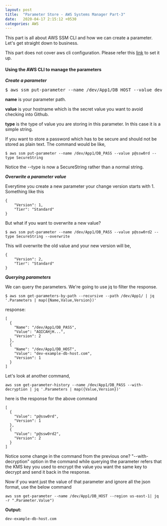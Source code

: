 ```yaml
---
layout: post
title:  "Parameter Store - AWS Systems Manager Part-3"
date:   2020-04-17 2:15:12 +0530
categories: AWS
---
```


This part is all about AWS SSM CLI and how we can create a parameter. Let's get straight down to business. 

This part does not cover aws cli configuration. Please refer this [link](https://docs.aws.amazon.com/cli/latest/userguide/cli-chap-configure.html) to set it up.



#### Using the AWS CLI to manage the parameters

_**Create a parameter**_

<pre>
$ aws ssm put-parameter --name /dev/App1/DB_HOST --value dev-example-db-host.com --type String
</pre>

**name** is your parameter path.

**value** is your hostname which is the secret value you want to avoid checking into Github.

**type** is the type of value you are storing in this parameter. In this case it is a simple string.

If you want to store a password which has to be secure and should not be stored as plain text. The command would be like,

```
$ aws ssm put-parameter --name /dev/App1/DB_PASS --value p@ssw0rd --type SecureString
```

Notice the --type is now a SecureString rather than a normal string.


_**Overwrite a parameter value**_

Everytime you create a new parameter your change version starts with 1. Something like this

```
{
    "Version": 1,
    "Tier": "Standard"
}
```

But what if you want to overwrite a new value?

```
$ aws ssm put-parameter --name /dev/App1/DB_PASS --value p@ssw0rd2 --type SecureString --overwrite
```

This will overwrite the old value and your new version will be,

```
{
    "Version": 2,
    "Tier": "Standard"
}
```


_**Querying parameters**_

We can query the parameters. We're going to use jq to filter the response.

```
$ aws ssm get-parameters-by-path --recursive --path /dev/App1/ | jq '.Parameters | map({Name,Value,Version})'
```

response:
```
[
  {
    "Name": "/dev/App1/DB_PASS",
    "Value": "AQICAHjH...",
    "Version": 2
  },
  {
    "Name": "/dev/App1/DB_HOST",
    "Value": "dev-example-db-host.com",
    "Version": 1
  }
]
```

Let's look at another command,

```
aws ssm get-parameter-history --name /dev/App1/DB_PASS --with-decryption | jq '.Parameters | map({Value,Version})'
```

here is the response for the above command

```
[
  {
    "Value": "p@ssw0rd",
    "Version": 1
  },
  {
    "Value": "p@ssw0rd2",
    "Version": 2
  }
]
```

Notice some change in the command from the previous one? "--with-decryption" option in the command while querying the parameter refers that the KMS key you used to encrypt the value you want the same key to decrypt and send it back in the response.

Now if you want just the value of that parameter and ignore all the json format, use the below command

```
aws ssm get-parameter --name /dev/App1/DB_HOST --region us-east-1| jq -r ".Parameter.Value")
```

**Output:**
```
dev-example-db-host.com
```
